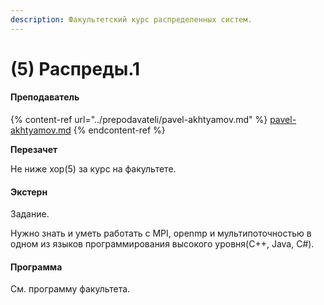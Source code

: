 ```yaml
---
description: Факультетский курс распределенных систем.
---
```


# (5) Распреды.1

#### **Преподаватель**

{% content-ref url="../prepodavateli/pavel-akhtyamov.md" %}
[pavel-akhtyamov.md](../prepodavateli/pavel-akhtyamov.md)
{% endcontent-ref %}

**Перезачет**

Не ниже хор(5) за курс на факультете.

#### Экстерн

Задание.

Нужно знать и уметь работать с MPI, openmp и мультипоточностью в одном из языков программирования высокого уровня(C++, Java, C#).

#### **Программа**&#x20;

См. программу факультета.
